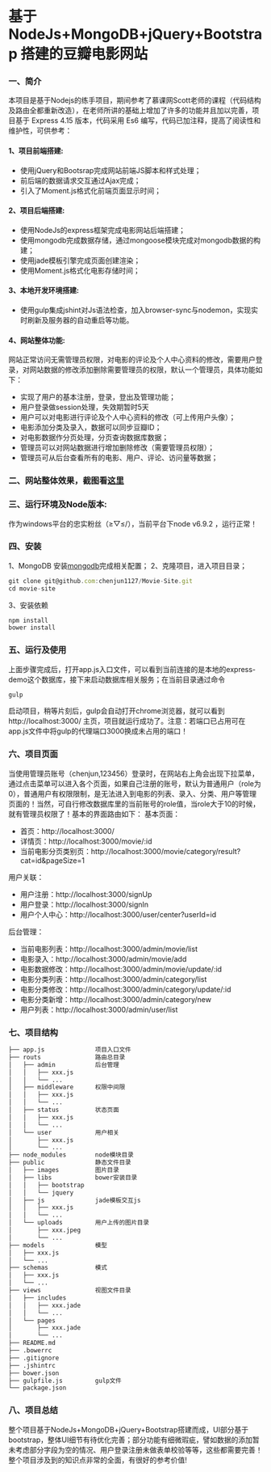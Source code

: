 # 基于 NodeJs+MongoDB+jQuery+Bootstrap 搭建的豆瓣电影网站
### 一、简介
本项目是基于Nodejs的练手项目，期间参考了慕课网Scott老师的课程（代码结构及路由全都重新改造），在老师所讲的基础上增加了许多的功能并且加以完善，项目基于 Express 4.15 版本，代码采用 Es6 编写，代码已加注释，提高了阅读性和维护性，可供参考：
#### 1、项目前端搭建:
* 使用jQuery和Bootsrap完成网站前端JS脚本和样式处理；
* 前后端的数据请求交互通过Ajax完成；
* 引入了Moment.js格式化前端页面显示时间；
#### 2、项目后端搭建:
* 使用NodeJs的express框架完成电影网站后端搭建；
* 使用mongodb完成数据存储，通过mongoose模块完成对mongodb数据的构建；
* 使用jade模板引擎完成页面创建渲染；
* 使用Moment.js格式化电影存储时间；
#### 3、本地开发环境搭建:
* 使用gulp集成jshint对Js语法检查，加入browser-sync与nodemon，实现实时刷新及服务器的自动重启等功能。
#### 4、网站整体功能:
网站正常访问无需管理员权限，对电影的评论及个人中心资料的修改，需要用户登录，对网站数据的修改添加删除需要管理员的权限，默认一个管理员，具体功能如下：
* 实现了用户的基本注册，登录，登出及管理功能；
* 用户登录做session处理，失效期暂时5天
* 用户可以对电影进行评论及个人中心资料的修改（可上传用户头像）；
* 电影添加分类及录入，数据可以同步豆瓣ID；
* 对电影数据作分页处理，分页查询数据库数据；
* 管理员可以对网站数据进行增加删除修改（需要管理员权限）；
* 管理员可从后台查看所有的电影、用户、评论、访问量等数据；
### 二、网站整体效果，截图看[这里](https://github.com/chenjun1127/Movie-Site/blob/master/images.md)
### 三、运行环境及Node版本:
作为windows平台的忠实粉丝（≥▽≤/），当前平台下node v6.9.2 ，运行正常！
### 四、安装
1、MongoDB 安装[mongodb](https://www.mongodb.org/downloads#production)完成相关配置；
2、克隆项目，进入项目目录；
```javascript
git clone git@github.com:chenjun1127/Movie-Site.git
cd movie-site
```
3、安装依赖
```javascript
npm install
bower install 
```
### 五、运行及使用
上面步骤完成后，打开app.js入口文件，可以看到当前连接的是本地的express-demo这个数据库，接下来启动数据库相关服务；在当前目录通过命令
```bash
gulp
```
启动项目，稍等片刻后，gulp会自动打开chrome浏览器，就可以看到 http://localhost:3000/ 主页，项目就运行成功了。注意：若端口已占用可在app.js文件中将gulp的代理端口3000换成未占用的端口！
### 六、项目页面
当使用管理员账号（chenjun,123456）登录时，在网站右上角会出现下拉菜单，通过点击菜单可以进入各个页面，如果自己注册的账号，默认为普通用户（role为0），普通用户有权限限制，是无法进入到电影的列表、录入、分类、用户等管理页面的！当然，可自行修改数据库里的当前账号的role值，当role大于10的时候，就有管理员权限了！基本的界面路由如下：
基本页面：
* 首页：http://localhost:3000/
* 详情页：http://localhost:3000/movie/:id
* 当前电影分页类别页：http://localhost:3000/movie/category/result?cat=id&pageSize=1

用户关联：

* 用户注册：http://localhost:3000/signUp
* 用户登录：http://localhost:3000/signIn
* 用户个人中心：http://localhost:3000/user/center?userId=id

后台管理：

* 当前电影列表：http://localhost:3000/admin/movie/list
* 电影录入：http://localhost:3000/admin/movie/add
* 电影数据修改：http://localhost:3000/admin/movie/update/:id
* 电影分类列表：http://localhost:3000/admin/category/list
* 电影分类修改：http://localhost:3000/admin/category/update/:id
* 电影分类新增：http://localhost:3000/admin/category/new
* 用户列表：http://localhost:3000/admin/user/list
### 七、项目结构
```bash
├── app.js              项目入口文件
├── routs               路由总目录
│   ├── admin           后台管理
│   │   ├── xxx.js
│   │   └── ...
│   ├── middleware      权限中间限
│   │   ├── xxx.js
│   │   └── ...
│   ├── status          状态页面
│   │   ├── xxx.js
│   │   └── ...
│   └── user            用户相关
│       ├── xxx.js
│       └── ...
├── node_modules        node模块目录
├── public              静态文件目录
│   ├── images          图片目录
│   ├── libs            bower安装目录
│   │   ├── bootstrap
│   │   └── jquery
│   ├── js              jade模板交互js
│   │   ├── xxx.js
│   │   └── ...
│   └── uploads         用户上传的图片目录
│       ├── xxx.jpeg
│       └── ...
├── models              模型
│   ├── xxx.js
│   └── ...
├── schemas             模式
│   ├── xxx.js
│   └── ...
├── views               视图文件目录
│   ├── includes
│   │   ├── xxx.jade
│   │   └── ...
│   └── pages
│       ├── xxx.jade
│       └── ...
├── README.md
├── .bowerrc            
├── .gitignore          
├── .jshintrc           
├── bower.json  
├── gulpfile.js         gulp文件
└── package.json
```
### 八、项目总结
整个项目基于NodeJs+MongoDB+jQuery+Bootstrap搭建而成，UI部分基于bootstrap，整体UI细节有待优化完善；部分功能有细微瑕疵，譬如数据的添加暂未考虑部分字段为空的情况、用户登录注册未做表单校验等等，这些都需要完善！整个项目涉及到的知识点非常的全面，有很好的参考价值!























<!--```javascript
git clone git@github.com:jonechen1127/express-movie.git
cd express-movie
```
#### 2、安装依赖
```javascript
npm install
bower install 
```
#### 3、执行
```javascript
node app
```
#### 4、打开浏览器浏览 http://localhost:8100/-->